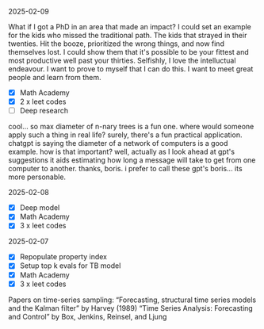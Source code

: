 2025-02-09

What if I got a PhD in an area that made an impact? I could set an example for the kids
who missed the traditional path. The kids that strayed in their twenties. Hit the booze, 
prioritized the wrong things, and now find themselves lost. I could show them that it's possible
to be your fittest and most productive well past your thirties. Selfishly, I love the intelluctual
endeavour. I want to prove to myself that I can do this. I want to meet great people and learn from them.

- [x] Math Academy
- [x] 2 x leet codes
- [ ] Deep research

cool... so max diameter of n-nary trees is a fun one. where would someone apply such a thing in real life?
surely, there's a fun practical application. chatgpt is saying the diameter of a network of computers is a good example.
how is that important? well, actually as I look ahead at gpt's suggestions it aids estimating how long a message
will take to get from one computer to another. thanks, boris. i prefer to call these gpt's boris... its more personable. 

2025-02-08
- [x] Deep model
- [x] Math Academy
- [x] 3 x leet codes

2025-02-07
- [x] Repopulate property index
- [x] Setup top k evals for TB model
- [x] Math Academy
- [x] 3 x leet codes

Papers on time-series sampling:
“Forecasting, structural time series models and the Kalman filter” by Harvey (1989)
“Time Series Analysis: Forecasting and Control” by Box, Jenkins, Reinsel, and Ljung

